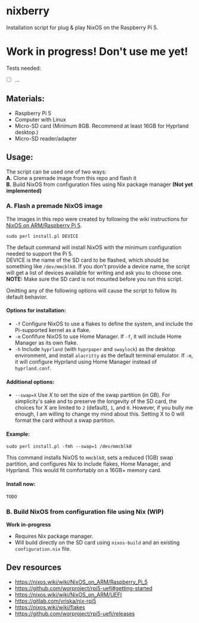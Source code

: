 
# nixberry
Installation script for plug & play NixOS on the Raspberry Pi 5.

# Work in progress! Don't use me yet!
Tests needed:
- [ ] ...

## Materials:
- Raspberry Pi 5 
- Computer with Linux
- Micro-SD card (Minimum 8GB. Recommend at least 16GB for Hyprland desktop.)
- Micro-SD reader/adapter

## Usage:
The script can be used one of two ways: <br>
**A.** Clone a premade image from this repo and flash it <br>
**B.** Build NixOS from configuration files using Nix package manager **(Not yet implemented)** <br>

### A. Flash a premade NixOS image
The images in this repo were created by following the wiki instructions for [NixOS on ARM/Raspberry Pi 5](https://nixos.wiki/wiki/NixOS_on_ARM/Raspberry_Pi_5).

```
sudo perl install.pl DEVICE
```
The default command will install NixOS with the minimum configuration needed to support the Pi 5. <br>
DEVICE is the name of the SD card to be flashed, which should be something like `/dev/mmcblk0`.
If you don't provide a device name, the script will get a list of devices available for writing and ask you to choose one. <br>
**NOTE:** Make sure the SD card is not mounted before you run this script.

Omitting any of the following options will cause the script to follow its default behavior.

#### Options for installation:
- `-f` Configure NixOS to use a flakes to define the system, and include the Pi-supported kernel as a flake.
- `-m` Confifure NixOS to use Home Manager. If `-f`, it will include Home Manager as its own flake. 
- `-h` Include `hyprland` (with `hyprpaper` and `swaylock`) as the desktop environment, and install `alacritty` as the default terminal emulator. If `-m`, it will configure Hyprland using Home Manager instead of `hyprland.conf`.

#### Additional options:
- `--swap=X` Use *X* to set the size of the swap partition (in GB). 
For simplicity's sake and to preserve the longevity of the SD card, the choices for X are limited to `2` (default), `1`, and `0`. 
However, if you bully me enough, I am willing to change my mind about this.
Setting X to 0 will format the card without a swap partition. 

#### Example:
```
sudo perl install.pl -fmh --swap=1 /dev/mmcblk0
```
This command installs NixOS to `mmcblk0`, sets a reduced (1GB) swap partition, and configures Nix to include flakes, Home Manager, and Hyprland. This would fit comfortably on a 16GB+ memory card.

#### Install now:
```
TODO
```


### B. Build NixOS from configuration file using Nix (WIP)
**Work in-progress**
- Requires Nix package manager. 
- Will build directly on the SD card using `nixos-build` and an existing `configuration.nix` file.

## Dev resources
- https://nixos.wiki/wiki/NixOS_on_ARM/Raspberry_Pi_5
- https://github.com/worproject/rpi5-uefi#getting-started
- https://nixos.wiki/wiki/NixOS_on_ARM/UEFI
- https://gitlab.com/vriska/nix-rpi5
- https://nixos.wiki/wiki/flakes
- https://github.com/worproject/rpi5-uefi/releases

